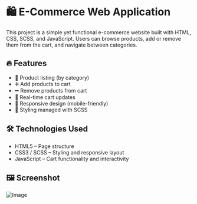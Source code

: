 # 🛍️ E-Commerce Web Application

This project is a simple yet functional e-commerce website built with HTML, CSS, SCSS, and JavaScript. Users can browse products, add or remove them from the cart, and navigate between categories.

## 🔥 Features

- 👕 Product listing (by category)
- ➕ Add products to cart
- ➖ Remove products from cart
- 🛒 Real-time cart updates
- 💅 Responsive design (mobile-friendly)
- 🎨 Styling managed with SCSS

## 🛠️ Technologies Used

- HTML5 – Page structure
- CSS3 / SCSS – Styling and responsive layout
- JavaScript – Cart functionality and interactivity

## 🖼️ Screenshot
![Image](https://github.com/user-attachments/assets/207da83e-9339-45ec-9121-7a831c77c8b4)

